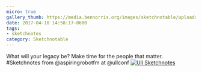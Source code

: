 ```yaml
---
micro: true
gallery_thumb: https://media.bennorris.org/images/sketchnotable/uploads/2018/efbd75da8f.jpg
date: 2017-04-10 14:58:17-0600
tags:
- sketchnotes
category: Sketchnotable
---
```


What will your legacy be? Make time for the people that matter. #Sketchnotes from @aspiringrobotfm at @ullconf [![Ull Sketchnotes](https://media.bennorris.org/images/sketchnotable/uploads/2018/efbd75da8f.jpg)](https://media.bennorris.org/images/sketchnotable/uploads/2018/efbd75da8f.jpg)